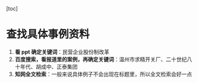 [toc]



# 查找具体事例资料



1. **看 ppt 确定关键词**：民营企业股份制改革
2. **百度搜索，看报道里的案例，再确定关键词**：温州市求精开关厂、二十世纪八十年代、胡成中、正泰集团
3. **知网全文检索**：一般来说具体例子不会出现在标题里，所以全文检索会好一点



